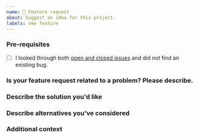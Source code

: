 ```yaml
---
name: 🚀 Feature request
about: Suggest an idea for this project.
labels: new feature
---
```


### Pre-requisites
<!-- Replace the [ ] with [x] (lowercase x) to check the box -->
- [ ] I looked through both [open and closed issues](../issues?utf8=✓&q=is%3Aissue) and did not find an existing bug.

<!-- After addressing the pre-requisites above, make sure to fill out the sections below -->
<!-- NOTE: This is a comment; the comments below will be hidden when you submit -->

### Is your feature request related to a problem? Please describe.
<!-- A clear and concise description of what the problem is. Ex. I'm always frustrated when [...] -->

### Describe the solution you'd like
<!-- A clear and concise description of what you want to happen. -->

### Describe alternatives you've considered
<!-- A clear and concise description of any alternative solutions or features you've considered. -->

### Additional context
<!-- Add any other context or screenshots about the feature request here. -->
